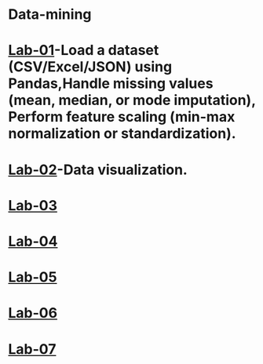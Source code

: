 # Data-mining
# [Lab-01](https://colab.research.google.com/drive/1rKiz5gN57HYSnP7UCh78CRlVPuLI4xOP#scrollTo=98MYQl1Qc_Tj)-Load a dataset (CSV/Excel/JSON) using Pandas,Handle missing values (mean, median, or mode imputation), Perform feature scaling (min-max normalization or standardization).
# [Lab-02](https://colab.research.google.com/drive/1F9zlOkoK2HPUZYsSyZT-yNzdkkeq61qz#scrollTo=hCex1mpGYF-H)-Data visualization.
# [Lab-03](https://colab.research.google.com/drive/1G2WANFM6XrSEOKb9tlQcVsPxq-j2eB3U#scrollTo=oija_gmMgHw0)
# [Lab-04]()
# [Lab-05](https://colab.research.google.com/drive/18hXRR9iVltgSC9paiFTBBVPrk0QuRIp3#scrollTo=G50LPnFTVag7)
# [Lab-06](https://colab.research.google.com/drive/1EDvZqeBI17CUXXHNPs91KiX5GXDcIKrT#scrollTo=whaaTCCeVU6n)
# [Lab-07](https://colab.research.google.com/drive/1xFl3PU7gndc1hS49t5bjnjFhywUOn3v_#scrollTo=xvhnjkj5Z6yL)
